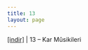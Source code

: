 ```yaml
---
title: 13
layout: page
---
```


<a href="https://cloud.mail.ru/public/0ae4e2c2c596/13%20-%20Kar%20Musikileri" target="_blank">[indir]</a> | 13 &#8211; Kar Mûsikileri

